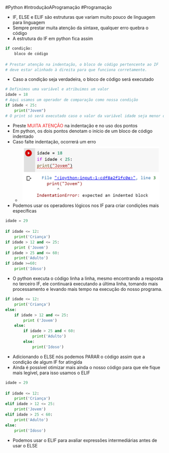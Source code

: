 #Python #IntroduçãoAProgramação #Programação 

- IF, ELSE e ELIF são estruturas que variam muito pouco de linguagem para linguagem
- Sempre prestar muita atenção da sintaxe, qualquer erro quebra o código
- A estrutura do IF em python fica assim
```Python
if condição:
	bloco de código

# Prestar atenção na indentação, o bloco de código pertencente ao IF
# deve estar alinhado à direita para que funciona corretamente.
```
- Caso a condição seja verdadeira, o bloco de código será executado
```python
# Definimos uma variável e atribuimos um valor
idade = 18
# Aqui usamos um operador de comparação como nossa condição
if idade < 25:
	print("Jovem")
# O print só será executado caso o valor da variável idade seja menor que 25
```
- Preste <span style="color:#ee2020">MUITA</span> <span style="color:#ee2020">ATENÇÃO</span> na indentação e no uso dos pontos 
- Em python, os dois pontos denotam o início de um bloco de código indentado
- Caso falte indentação, ocorrerá um erro
	- ![](img/Pasted%20image%2020240425134755.png)
- Podemos usar os operadores lógicos nos IF para criar condições mais específicas
```python
idade = 29

if idade <= 12:
	print('Criança')
if idade > 12 and <= 25:
	print ('Jovem')
if idade > 25 and <= 60:
	print('Adulto')
if idade >=60:
	print('Idoso')
```
- O python executa o código linha a linha, mesmo encontrando a resposta no terceiro IF, ele continuará executando a última linha, tomando mais processamento e levando mais tempo na execução do nosso programa.
```python
if idade <= 12:
	print('Criança')
else:
	if idade > 12 and <= 25:
		print ('Jovem')
	else:
		if idade > 25 and < 60:
			print('Adulto')
		else: 
			print('Idoso')
```
- Adicionando o ELSE nós podemos PARAR o código assim que a condição de algum IF for atingida
- Ainda é possível otimizar mais ainda o nosso código para que ele fique mais legível, para isso usamos o ELIF
```python
idade = 29

if idade <= 12:
	print('Criança')
elif idade > 12 <= 25:
	print('Jovem')
elif idade > 25 < 60:
	print('Adulto')
else:
	print('Idoso')
```
- Podemos usar o ELIF para avaliar expressões intermediárias antes de usar o ELSE